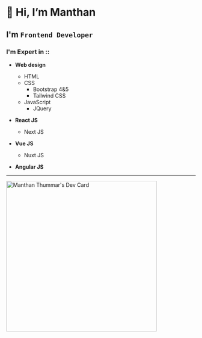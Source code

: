 # 👋 Hi, I’m Manthan

## I'm `Frontend Developer`
### I'm Expert in ::

- **Web design**
  - HTML
  - CSS
    - Bootstrap 4&5
    - Tailwind CSS
  - JavaScript
    - JQuery

- **React JS**
  - Next JS

- **Vue JS**
  - Nuxt JS

- **Angular JS**
----------------
<a href="https://app.daily.dev/themanthan9"><img src="https://api.daily.dev/devcards/7a8cc7abd21f487a84043b89346b15e8.png?r=xci" width="400" alt="Manthan Thummar's Dev Card"/></a>

